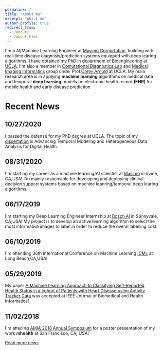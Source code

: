 ```yaml
---
permalink: /
title: "About me"
excerpt: "About me"
author_profile: true
redirect_from: 
  - /about/
  - /about.html
---
```


I'm a AI/Machine Learning Engineer at [Masimo Corportation](https://www.masimo.com), building with real-time disease diagnosis/prediction systems equipped with deep learing algorithms. I have obtained my PhD in department of [Bioengineering](https://www.bioeng.ucla.edu/?_ga=2.70414742.725917628.1559583855-1489255467.1478714198) at [UCLA](http://www.ucla.edu). I'm also a member in [Comutational Diagnostics Lab](https://cdx.seas.ucla.edu) and [Medical Imaging Informatics](https://www.mii.ucla.edu) group under Prof.[Corey Arnold](https://mii.ucla.edu/people/corey-w-arnold-phd) at UCLA. My main research area is in applying **machine learning** algorithms on medical data and temporal **deep learning** models on electronic health record **(EHR)** for mobile health and early disease prediction.

Recent News
======
## 10/27/2020
I passed the defense for my PhD degree at UCLA. The topic of my [dissertation](https://escholarship.org/uc/item/60v9w1fr) is Advancing Temporal Modeling and Heterogeneous Data Analysis for Digital Health.

## 08/31/2020
I'm starting my career as a machine learning/AI scientist at [Masimo](https://www.masimo.com) in Irvine, CA,USA! I'm mainly responsible for developing and deploying clinical decision support systems based on machine leanring/temporal deep learing algorithms.

## 06/17/2019
I'm starting my Deep Learning Engineer Internship at [Bosch AI](https://www.bosch-ai.com) in Sunnyvale, CA,USA! My project is to develop an active learning algorithm to select the most informative images to label in order to reduce the overal labelling cost.

## 06/10/2019
I'm attending 36th International Conference on Machine Learning [ICML](https://icml.cc) at Long Beach,CA,USA!

## 05/29/2019
My paper [A Machine Learning Approach to Classifying Self-Reported Health Status in a cohort of Patients with Heart Disease using Activity Tracker Data](https://ieeexplore.ieee.org/document/8734713) was accepted at IEEE Journal of Biomedical and Health Informatics!

## 11/02/2018  
I'm atteding [AMIA 2018 Annual Symposium](https://www.amia.org/amia2018) for a poster presentation of my work **mhealth** at San Francisco, CA, USA! 

[Read more news](https://mmistakes.github.io/minimal-mistakes/docs/configuration/) 
